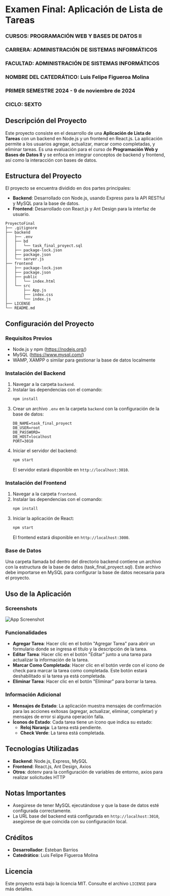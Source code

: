 # Examen Final: Aplicación de Lista de Tareas

### CURSOS: PROGRAMACIÓN WEB Y BASES DE DATOS II
### CARRERA: ADMINISTRACIÓN DE SISTEMAS INFORMÁTICOS
### FACULTAD: ADMINISTRACIÓN DE SISTEMAS INFORMÁTICOS
### NOMBRE DEL CATEDRÁTICO: Luis Felipe Figueroa Molina
### PRIMER SEMESTRE 2024 - 9 de noviembre de 2024
### CICLO: SEXTO

## Descripción del Proyecto
Este proyecto consiste en el desarrollo de una **Aplicación de Lista de Tareas** con un backend en Node.js y un frontend en React.js. La aplicación permite a los usuarios agregar, actualizar, marcar como completadas, y eliminar tareas. Es una evaluación para el curso de **Programación Web y Bases de Datos II** y se enfoca en integrar conceptos de backend y frontend, así como la interacción con bases de datos.

## Estructura del Proyecto
El proyecto se encuentra dividido en dos partes principales:
- **Backend**: Desarrollado con Node.js, usando Express para la API RESTful y MySQL para la base de datos.
- **Frontend**: Desarrollado con React.js y Ant Design para la interfaz de usuario.

```
ProyectoFinal
├── .gitignore
├── backend
│   ├── .env
│   ├── bd
│   │   └── task_final_proyect.sql
│   ├── package-lock.json
│   ├── package.json
│   └── server.js
├── frontend
│   ├── package-lock.json
│   ├── package.json
│   ├── public
│   │   └── index.html
│   └── src
│       ├── App.js
│       ├── index.css
│       └── index.js
├── LICENSE
└── README.md

```

## Configuración del Proyecto
### Requisitos Previos
- Node.js y npm (https://nodejs.org/)
- MySQL (https://www.mysql.com/)
- WAMP, XAMPP o similar para gestionar la base de datos localmente

### Instalación del Backend
1. Navegar a la carpeta `backend`.
2. Instalar las dependencias con el comando:
   ```sh
   npm install
   ```
3. Crear un archivo `.env` en la carpeta `backend` con la configuración de la base de datos:
   ```
   DB_NAME=task_final_proyect
   DB_USER=root
   DB_PASSWORD=
   DB_HOST=localhost
   PORT=3010
   ```
4. Iniciar el servidor del backend:
   ```sh
   npm start
   ```
   El servidor estará disponible en `http://localhost:3010`.

### Instalación del Frontend
1. Navegar a la carpeta `frontend`.
2. Instalar las dependencias con el comando:
   ```sh
   npm install
   ```
3. Iniciar la aplicación de React:
   ```sh
   npm start
   ```
   El frontend estará disponible en `http://localhost:3000`.

### Base de Datos

Una carpeta llamada bd dentro del directorio backend contiene un archivo con la estructura de la base de datos (task_final_proyect.sql). Este archivo debe importarse en MySQL para configurar la base de datos necesaria para el proyecto.

## Uso de la Aplicación
### Screenshots
![App Screenshot](https://i.postimg.cc/CKcwGK90/Screenshot-2024-11-09-094619.png)

### Funcionalidades
- **Agregar Tarea**: Hacer clic en el botón "Agregar Tarea" para abrir un formulario donde se ingresa el título y la descripción de la tarea.
- **Editar Tarea**: Hacer clic en el botón "Editar" junto a una tarea para actualizar la información de la tarea.
- **Marcar Como Completada**: Hacer clic en el botón verde con el icono de check para marcar la tarea como completada. Este botón estará deshabilitado si la tarea ya está completada.
- **Eliminar Tarea**: Hacer clic en el botón "Eliminar" para borrar la tarea.

### Información Adicional
- **Mensajes de Estado**: La aplicación muestra mensajes de confirmación para las acciones exitosas (agregar, actualizar, eliminar, completar) y mensajes de error si alguna operación falla.
- **Íconos de Estado**: Cada tarea tiene un ícono que indica su estado:
  - **Reloj Naranja**: La tarea está pendiente.
  - **Check Verde**: La tarea está completada.

## Tecnologías Utilizadas
- **Backend**: Node.js, Express, MySQL
- **Frontend**: React.js, Ant Design, Axios
- **Otros**: dotenv para la configuración de variables de entorno, axios para realizar solicitudes HTTP

## Notas Importantes
- Asegúrese de tener MySQL ejecutándose y que la base de datos esté configurada correctamente.
- La URL base del backend está configurada en `http://localhost:3010`, asegúrese de que coincida con su configuración local.

## Créditos
- **Desarrollador**: Esteban Barrios
- **Catedrático**: Luis Felipe Figueroa Molina

## Licencia
Este proyecto está bajo la licencia MIT. Consulte el archivo `LICENSE` para más detalles.
